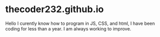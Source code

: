 # thecoder232.github.io
Hello I curently know how to program in JS, CSS, and html, I have been coding for less than a year. I am always working to improve. 



